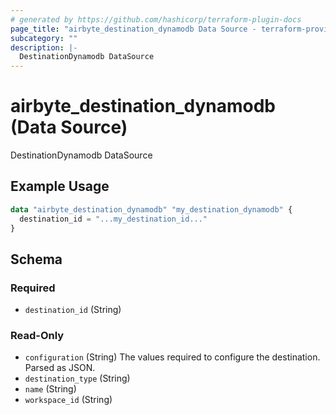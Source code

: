 ```yaml
---
# generated by https://github.com/hashicorp/terraform-plugin-docs
page_title: "airbyte_destination_dynamodb Data Source - terraform-provider-airbyte"
subcategory: ""
description: |-
  DestinationDynamodb DataSource
---
```


# airbyte_destination_dynamodb (Data Source)

DestinationDynamodb DataSource

## Example Usage

```terraform
data "airbyte_destination_dynamodb" "my_destination_dynamodb" {
  destination_id = "...my_destination_id..."
}
```

<!-- schema generated by tfplugindocs -->
## Schema

### Required

- `destination_id` (String)

### Read-Only

- `configuration` (String) The values required to configure the destination. Parsed as JSON.
- `destination_type` (String)
- `name` (String)
- `workspace_id` (String)
